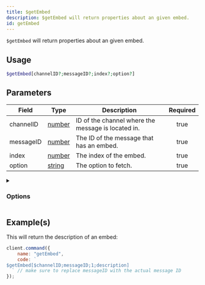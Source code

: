 ```yaml
---
title: $getEmbed
description: $getEmbed will return properties about an given embed.
id: getEmbed
---
```


`$getEmbed` will return properties about an given embed.

## Usage

```php
$getEmbed[channelID?;messageID?;index?;option?]
```

## Parameters

| Field     | Type                                                                                              | Description                                        | Required |
| --------- | ------------------------------------------------------------------------------------------------- | -------------------------------------------------- | :------: |
| channelID | [number](https://developer.mozilla.org/en-US/docs/Web/JavaScript/Reference/Global_Objects/Number) | ID of the channel where the message is located in. |   true   |
| messageID | [number](https://developer.mozilla.org/en-US/docs/Web/JavaScript/Reference/Global_Objects/Number) | The ID of the message that has an embed.           |   true   |
| index     | [number](https://developer.mozilla.org/en-US/docs/Web/JavaScript/Reference/Global_Objects/Number) | The index of the embed.                            |   true   |
| option    | [string](https://developer.mozilla.org/en-US/docs/Web/JavaScript/Reference/Global_Objects/String) | The option to fetch.                               |   true   |

<details>
  <summary><h3> Options </h3></summary>

| Type                              | Description                                              |
| --------------------------------- | -------------------------------------------------------- |
| title                             | Title of the embed.                                      |
| description                       | Description of the embed.                                |
| url                               | The URL in the title.                                    |
| color                             | Color of the embed.                                      |
| timestamp                         | Timestamp located in the footer.                         |
| field(index).name / field1.name   | Field title.                                             |
| field(index).value / field1.value | Field description.                                       |
| thumbnail                         | Thumbnail (image top right).                             |
| image                             | Large image at the bottom.                               |
| video                             | Video/GIF.                                               |
| authorname                        | Author content, above title field.                       |
| authorurl                         | Author Icon Url, above title field besides author field. |
| footertext                        | Footer text.                                             |
| footericon                        | Footer icon, besides footer.                             |
| files                             | Attached files.                                          |
| createdAt                         | Creation date of the embed.                              |
| hexColor                          | Hex color of the embed.                                  |
| length                            | Length of the embed.                                     |

</details>

## Example(s)

This will return the description of an embed:

```javascript
client.command({
    name: "getEmbed",
    code: `
$getEmbed[$channelID;messageID;1;description] 
  ` // make sure to replace messageID with the actual message ID
});
```
